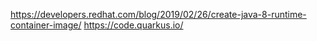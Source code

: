 https://developers.redhat.com/blog/2019/02/26/create-java-8-runtime-container-image/
https://code.quarkus.io/